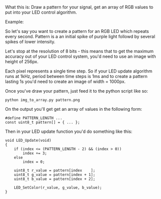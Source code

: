 What this is: 
	Draw a pattern for your signal, get an array of RGB values to put into your LED control algorithm.

Example:

So let's say you want to create a pattern for an RGB LED which repeats every second. Pattern is a an initial spike of purple light followd by several spikes of lower intensity.

Let's stop at the resolution of 8 bits - this means that to get the maximum accuracy out of your LED control system, you'd need to use an image with height of 256px.

Each pixel represents a single time step. So if your LED update algorithm runs at 1kHz, period between time steps is 1ms and to create a pattern lasting 1s you'd need to create an image of width = 1000px.

Once you've draw your pattern, just feed it to the python script like so:

	python img_to_array.py pattern.png

On the output you'll get get an array of values in the following form:

	#define PATTERN_LENGTH ...
	const uint8_t pattern[] = { ... };

Then in your LED update function you'd do something like this:

	void LED_Update(void)
	{
		if (index <= (PATTERN_LENGTH - 2) && (index > 0))
			index += 3;
		else
			index = 0;

		uint8_t r_value = pattern[index    ];
		uint8_t g_value = pattern[index + 1];
		uint8_t b_value = pattern[index + 2];
		
		LED_SetColor(r_value, g_value, b_value);
	}
